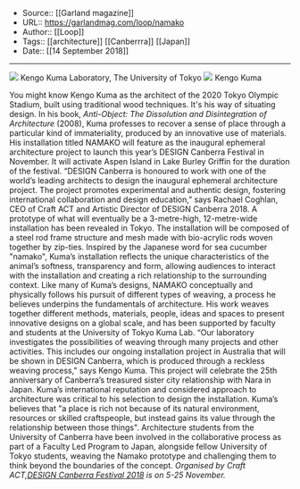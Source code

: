 ﻿
  * Source:: [[Garland magazine]]
  * URL:: https://garlandmag.com/loop/namako
  * Author:: [[Loop]]
  * Tags:: [[architecture]] [[Canberrra]] [[Japan]]
  * Date:: [[14 September 2018]]


* * *
[![](https://garlandmag.com/wp-content/uploads/2018/09/Kengo-Kuma-Laboratory-The-University-of-Tokyo-5-1024x683.jpg)](https://garlandmag.com/wp-content/uploads/2018/09/Kengo-Kuma-Laboratory-The-University-of-Tokyo-5.jpg)
     Kengo Kuma Laboratory, The University of Tokyo
[![](https://garlandmag.com/wp-content/uploads/2018/09/Portrait-shot-of-Kengo-Kuma.jpg)](https://garlandmag.com/wp-content/uploads/2018/09/Portrait-shot-of-Kengo-Kuma.jpg)
     Kengo Kuma
  

You might know Kengo Kuma as the architect of the 2020 Tokyo Olympic Stadium, built using traditional wood techniques. It's his way of situating design. In his book, _Anti-Object: The Dissolution and Disintegration of Architecture_ (2008), Kuma professes to recover a sense of place through a particular kind of immateriality, produced by an innovative use of materials.
His installation titled NAMAKO will feature as the inaugural ephemeral architecture project to launch this year’s DESIGN Canberra Festival in November. It will activate Aspen Island in Lake Burley Griffin for the duration of the festival.
“DESIGN Canberra is honoured to work with one of the world’s leading architects to design the inaugural ephemeral architecture project. The project promotes experimental and authentic design, fostering international collaboration and design education,” says Rachael Coghlan, CEO of Craft ACT and Artistic Director of DESIGN Canberra 2018.
A prototype of what will eventually be a 3-metre-high, 12-metre-wide installation has been revealed in Tokyo. The installation will be composed of a steel rod frame structure and mesh made with bio-acrylic rods woven together by zip-ties. 
Inspired by the Japanese word for sea cucumber "namako", Kuma’s installation reflects the unique characteristics of the animal’s softness, transparency and form, allowing audiences to interact with the installation and creating a rich relationship to the surrounding context.
Like many of Kuma’s designs, NAMAKO conceptually and physically follows his pursuit of different types of weaving, a process he believes underpins the fundamentals of architecture. His work weaves together different methods, materials, people, ideas and spaces to present innovative designs on a global scale, and has been supported by faculty and students at the University of Tokyo Kuma Lab.
“Our laboratory investigates the possibilities of weaving through many projects and other activities. This includes our ongoing installation project in Australia that will be shown in DESIGN Canberra, which is produced through a reckless weaving process," says Kengo Kuma.
This project will celebrate the 25th anniversary of Canberra’s treasured sister city relationship with Nara in Japan. Kuma’s international reputation and considered approach to architecture was critical to his selection to design the installation. Kuma’s believes that "a place is rich not because of its natural environment, resources or skilled craftspeople, but instead gains its value through the relationship between those things".
Architecture students from the University of Canberra have been involved in the collaborative process as part of a Faculty Led Program to Japan, alongside fellow University of Tokyo students, weaving the Namako prototype and challenging them to think beyond the boundaries of the concept.
 _Organised by Craft ACT,[DESIGN Canberra Festival 2018](https://designcanberrafestival.com.au/) is on 5-25 November._
